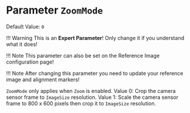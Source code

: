 # Parameter `ZoomMode`
Default Value: `0`

!!! Warning
    This is an **Expert Parameter**! Only change it if you understand what it does!

!!! Note
    This parameter can also be set on the Reference Image configuration page!

!!! Note
    After changing this parameter you need to update your reference image and alignment markers!

`ZoomMode` only applies when `Zoom` is enabled.
Value 0: Crop the camera sensor frame to `ImageSize` resolution.
Value 1: Scale the camera sensor frame to 800 x 600 pixels then crop it to `ImageSize` resolution.
